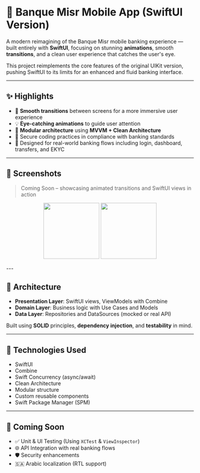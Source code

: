 # 📱 Banque Misr Mobile App (SwiftUI Version)

A modern reimagining of the Banque Misr mobile banking experience — built entirely with **SwiftUI**, focusing on stunning **animations**, smooth **transitions**, and a clean user experience that catches the user's eye. 

This project reimplements the core features of the original UIKit version, pushing SwiftUI to its limits for an enhanced and fluid banking interface.

---

## ✨ Highlights

- 🔁 **Smooth transitions** between screens for a more immersive user experience
- 💡 **Eye-catching animations** to guide user attention
- 🧱 **Modular architecture** using **MVVM + Clean Architecture**
- 🔐 Secure coding practices in compliance with banking standards
- 📲 Designed for real-world banking flows including login, dashboard, transfers, and EKYC

---

## 📸 Screenshots

> Coming Soon – showcasing animated transitions and SwiftUI views in action
<p align="center">
  <img src="https://github.com/user-attachments/assets/3bcf7121-910b-401d-a6f9-1412bfcdf102" width="150" />
  <img src="https://github.com/user-attachments/assets/5564dc9b-8a9b-426a-8417-5d2bc5b0b2c8" width="150" />
</p>
---

## 🧱 Architecture

- **Presentation Layer**: SwiftUI views, ViewModels with Combine
- **Domain Layer**: Business logic with Use Cases and Models
- **Data Layer**: Repositories and DataSources (mocked or real API)

Built using **SOLID** principles, **dependency injection**, and **testability** in mind.

---

## 🔧 Technologies Used

- SwiftUI
- Combine
- Swift Concurrency (async/await)
- Clean Architecture
- Modular structure
- Custom reusable components
- Swift Package Manager (SPM)

---

## 🧪 Coming Soon

- ✅ Unit & UI Testing (Using `XCTest` & `ViewInspector`)
- 🌐 API Integration with real banking flows
- 🛡️ Security enhancements
- 🇸🇦 Arabic localization (RTL support)
